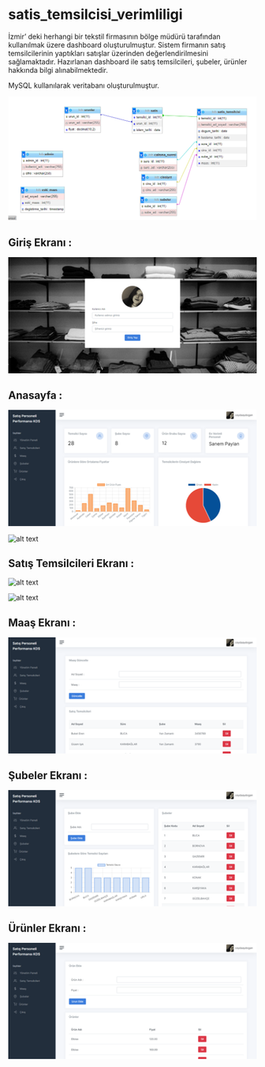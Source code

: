 # satis_temsilcisi_verimliligi

İzmir’ deki herhangi bir tekstil firmasının bölge müdürü tarafından kullanılmak üzere dashboard oluşturulmuştur. Sistem firmanın satış temsilcilerinin yaptıkları satışlar üzerinden değerlendirilmesini sağlamaktadır. Hazırlanan dashboard ile satış temsilcileri, şubeler, ürünler hakkında bilgi alınabilmektedir.

MySQL kullanılarak veritabanı oluşturulmuştur.

![alt text](https://github.com/ceyda-aydogan/satis_temsilcisi_verimliligi/blob/main/veritabani.png)

## Giriş Ekranı :

![alt text](https://github.com/ceyda-aydogan/satis_temsilcisi_verimliligi/blob/main/login_page.png)

## Anasayfa :

![alt text](https://github.com/ceyda-aydogan/satis_temsilcisi_verimliligi/blob/main/anasayfa.png)

![alt text](https://github.com/ceyda-aydogan/satis_temsilcisi_verimliligi/blob/main/anasayfa2.png)

## Satış Temsilcileri Ekranı :

![alt text](https://github.com/ceyda-aydogan/satis_temsilcisi_verimliligi/blob/main/satıs_tem1.png)

![alt text](https://github.com/ceyda-aydogan/satis_temsilcisi_verimliligi/blob/main/satıs_tem2.png)

## Maaş Ekranı :

![alt text](https://github.com/ceyda-aydogan/satis_temsilcisi_verimliligi/blob/main/maas.png)

## Şubeler Ekranı :

![alt text](https://github.com/ceyda-aydogan/satis_temsilcisi_verimliligi/blob/main/sube.png)

## Ürünler Ekranı :

![alt text](https://github.com/ceyda-aydogan/satis_temsilcisi_verimliligi/blob/main/urun.png)
